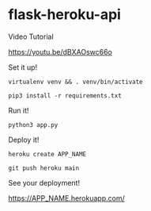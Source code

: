 # flask-heroku-api

Video Tutorial

https://youtu.be/dBXAOswc66o

Set it up!
 
`virtualenv venv && . venv/bin/activate`

`pip3 install -r requirements.txt`


Run it!

`python3 app.py`


Deploy it!


`heroku create APP_NAME`

`git push heroku main`


See your deployment!

https://APP_NAME.herokuapp.com/
